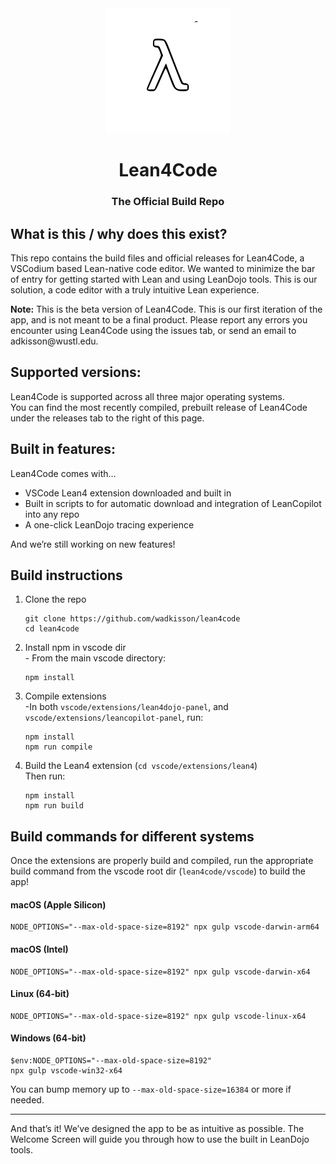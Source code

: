 <div align="center">
  <img src="./icons/stable/codium_cnl.svg" alt="Lean4Code Logo" width="200"/>
  <h1>Lean4Code</h1>
  <h3>The Official Build Repo</h3>
</div>

<h2>What is this / why does this exist?</h2>

<p>
This repo contains the build files and official releases for Lean4Code, a VSCodium based Lean-native code editor.
We wanted to minimize the bar of entry for getting started with Lean and using LeanDojo tools.
This is our solution, a code editor with a truly intuitive Lean experience.
</p>

<p><strong>Note:</strong> This is the beta version of Lean4Code. This is our first iteration of the app, and is not meant to be a final product. Please report any errors you encounter using Lean4Code using the issues tab, or send an email to adkisson@wustl.edu.</p>

<h2>Supported versions:</h2>

<p>
Lean4Code is supported across all three major operating systems.<br />
You can find the most recently compiled, prebuilt release of Lean4Code under the releases tab to the right of this page.
</p>

<h2>Built in features:</h2>

<p>Lean4Code comes with…</p>
<ul>
  <li>VSCode Lean4 extension downloaded and built in</li>
  <li>Built in scripts to for automatic download and integration of LeanCopilot into any repo</li>
  <li>A one-click LeanDojo tracing experience</li>
</ul>
<p>And we’re still working on new features!</p>

<h2>Build instructions</h2>

<ol>
  <li>Clone the repo
    <pre><code>git clone https://github.com/wadkisson/lean4code
cd lean4code</code></pre>
  </li>

  <li>Install npm in vscode dir<br />
    - From the main vscode directory:
    <pre><code>npm install</code></pre>
  </li>

  <li>Compile extensions<br />
    -In both <code>vscode/extensions/lean4dojo-panel</code>, and <code>vscode/extensions/leancopilot-panel</code>, run:
    <pre><code>npm install
npm run compile</code></pre>
  </li>

  <li>Build the Lean4 extension (<code>cd vscode/extensions/lean4</code>)<br />
    Then run:
    <pre><code>npm install
npm run build</code></pre>
  </li>
</ol>

<h2>Build commands for different systems</h2>

<p>Once the extensions are properly build and compiled, run the appropriate build command from the vscode root dir (<code>lean4code/vscode</code>) to build the app!</p>

<h4>macOS (Apple Silicon)</h4>
<pre><code>NODE_OPTIONS="--max-old-space-size=8192" npx gulp vscode-darwin-arm64</code></pre>

<h4>macOS (Intel)</h4>
<pre><code>NODE_OPTIONS="--max-old-space-size=8192" npx gulp vscode-darwin-x64</code></pre>

<h4>Linux (64-bit)</h4>
<pre><code>NODE_OPTIONS="--max-old-space-size=8192" npx gulp vscode-linux-x64</code></pre>

<h4>Windows (64-bit)</h4>
<pre><code>$env:NODE_OPTIONS="--max-old-space-size=8192"
npx gulp vscode-win32-x64</code></pre>

<p>You can bump memory up to <code>--max-old-space-size=16384</code> or more if needed.</p>

<hr />

<p>And that’s it! We’ve designed the app to be as intuitive as possible. The Welcome Screen will guide you through how to use the built in LeanDojo tools.</p>
